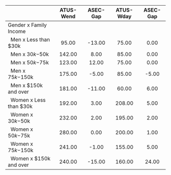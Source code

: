 
|                      |    ATUS-Wend |     ASEC-Gap |    ATUS-Wday |     ASEC-Gap |
| -------------------- | :----------: | :----------: | :----------: | :----------: |
| Gender x Family Income |              |              |              |              |
| &nbsp;&nbsp;Men x Less than $30k |        95.00 |       -13.00 |        75.00 |         0.00 |
| &nbsp;&nbsp;Men x $30k-$50k |       142.00 |         8.00 |        85.00 |         0.00 |
| &nbsp;&nbsp;Men x $50k-$75k |       123.00 |        12.00 |        75.00 |         0.00 |
| &nbsp;&nbsp;Men x $75k-$150k |       175.00 |        -5.00 |        85.00 |        -5.00 |
| &nbsp;&nbsp;Men x $150k and over |       181.00 |       -11.00 |        60.00 |         6.00 |
| &nbsp;&nbsp;Women x Less than $30k |       192.00 |         3.00 |       208.00 |         5.00 |
| &nbsp;&nbsp;Women x $30k-$50k |       232.00 |         2.00 |       195.00 |         2.00 |
| &nbsp;&nbsp;Women x $50k-$75k |       280.00 |         0.00 |       200.00 |         1.00 |
| &nbsp;&nbsp;Women x $75k-$150k |       241.00 |        -1.00 |       155.00 |         5.00 |
| &nbsp;&nbsp;Women x $150k and over |       240.00 |       -15.00 |       160.00 |        24.00 |

